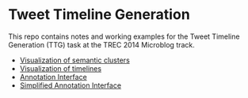 Tweet Timeline Generation
=========================

This repo contains notes and working examples for the Tweet Timeline Generation (TTG) task at the TREC 2014 Microblog track.


+ [Visualization of semantic clusters](http://ylwang99.github.io/TweetTimelineGeneration/semantic-clusters.html)
+ [Visualization of timelines](http://ylwang99.github.io/TweetTimelineGeneration/timeline.html)
+ [Annotation Interface](http://ylwang99.github.io/TweetTimelineGeneration/annotation.html)
+ [Simplified Annotation Interface](http://ylwang99.github.io/TweetTimelineGeneration/annotation-simplified.html)

